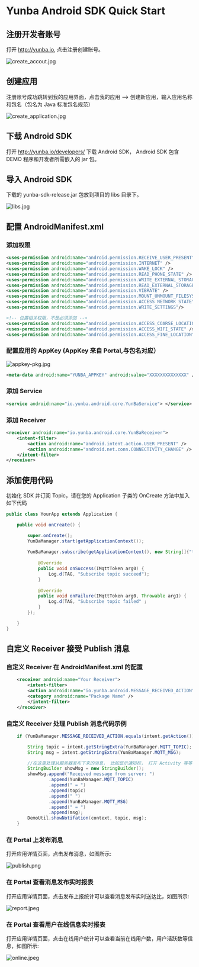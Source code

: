 # Yunba Android SDK Quick Start
## 注册开发者账号
打开 http://yunba.io, 点击注册创建账号。

![create_accout.jpg](https://bitbucket.org/yunba/public_docs/downloads/create_accout.png)

## 创建应用
注册账号成功跳转到我的应用界面，点击我的应用 --> 创建新应用，输入应用名称和包名（包名为 Java 标准包名规范）

![create_application.jpg](https://bitbucket.org/yunba/public_docs/downloads/create_application.png)

## 下载 Android SDK

打开 http://yunba.io/developers/ 下载 Android SDK， Android SDK 包含 DEMO 程序和开发者所需嵌入的 jar 包。

## 导入 Android SDK

下载的 yunba-sdk-release.jar 包放到项目的 libs 目录下。

![libs.jpg](https://bitbucket.org/yunba/public_docs/downloads/libs.jpeg)

## 配置 AndroidManifest.xml
### 添加权限
```xml
<uses-permission android:name="android.permission.RECEIVE_USER_PRESENT" />
<uses-permission android:name="android.permission.INTERNET" />
<uses-permission android:name="android.permission.WAKE_LOCK" />
<uses-permission android:name="android.permission.READ_PHONE_STATE" />
<uses-permission android:name="android.permission.WRITE_EXTERNAL_STORAGE" />
<uses-permission android:name="android.permission.READ_EXTERNAL_STORAGE" />
<uses-permission android:name="android.permission.VIBRATE" />
<uses-permission android:name="android.permission.MOUNT_UNMOUNT_FILESYSTEMS" />
<uses-permission android:name="android.permission.ACCESS_NETWORK_STATE" />
<uses-permission android:name="android.permission.WRITE_SETTINGS"/>

<!-- 位置相关权限，不是必须添加 -->
<uses-permission android:name="android.permission.ACCESS_COARSE_LOCATION" />
<uses-permission android:name="android.permission.ACCESS_WIFI_STATE" />
<uses-permission android:name="android.permission.ACCESS_FINE_LOCATION" />
```

### 配置应用的 AppKey (AppKey 来自 Portal,与包名对应）

![appkey-pkg.jpg](https://bitbucket.org/yunba/public_docs/downloads/appkey-pkg.jpeg)

```xml
<meta-data android:name="YUNBA_APPKEY" android:value="XXXXXXXXXXXXXX" />
```
### 添加 Service
```xml
<service android:name="io.yunba.android.core.YunBaService"> </service>
```
### 添加 Receiver
```xml
<receiver android:name="io.yunba.android.core.YunBaReceiver">
    <intent-filter>
        <action android:name="android.intent.action.USER_PRESENT" />
        <action android:name="android.net.conn.CONNECTIVITY_CHANGE" />
    </intent-filter>
</receiver>
```

## 添加使用代码
初始化 SDK 并订阅 Topic，请在您的 Application 子类的 OnCreate 方法中加入如下代码
```Java
public class YourApp extends Application {

    public void onCreate() {

        super.onCreate();
        YunBaManager.start(getApplicationContext());
        
        YunBaManager.subscribe(getApplicationContext(), new String[]{"t1"}, new IMqttActionListener() {
			
			@Override
			public void onSuccess(IMqttToken arg0) {
				Log.d(TAG, "Subscribe topic succeed");
			}
			
			@Override
			public void onFailure(IMqttToken arg0, Throwable arg1) {
				Log.d(TAG, "Subscribe topic failed" ;
			}
		});

    }
}
```


## 自定义 Receiver 接受 Publish 消息

### 自定义 Receiver 在 AndroidManifest.xml 的配置
```xml
	<receiver android:name="Your Receiver">
		<intent-filter>
		<action android:name="io.yunba.android.MESSAGE_RECEIVED_ACTION" />
		<category android:name="Package Name" />
		</intent-filter>
	</receiver>
```
### 自定义 Receiver 处理 Publish 消息代码示例
```Java
	if (YunBaManager.MESSAGE_RECEIVED_ACTION.equals(intent.getAction())) {

		String topic = intent.getStringExtra(YunBaManager.MQTT_TOPIC);
		String msg = intent.getStringExtra(YunBaManager.MQTT_MSG);

		//在这里处理从服务器发布下来的消息， 比如显示通知栏， 打开 Activity 等等
		StringBuilder showMsg = new StringBuilder();
		showMsg.append("Received message from server: ")
                .append(YunBaManager.MQTT_TOPIC)
                .append(" = ")
                .append(topic)
                .append(" ")
                .append(YunBaManager.MQTT_MSG)
                .append(" = ")
                .append(msg);
		DemoUtil.showNotifation(context, topic, msg);
	}
```
### 在 Portal 上发布消息

打开应用详情页面，点击发布消息，如图所示:

![publish.png](https://bitbucket.org/yunba/public_docs/downloads/publish.png)

### 在 Portal 查看消息发布实时报表

打开应用详情页面，点击发布上报统计可以查看消息发布实时送达比，如图所示:

![report.jpeg](https://bitbucket.org/yunba/public_docs/downloads/report.jpeg)

### 在 Portal 查看用户在线信息实时报表

打开应用详情页面，点击在线用户统计可以查看当前在线用户数，用户活跃数等信息，如图所示:

![online.jpeg](https://bitbucket.org/yunba/public_docs/downloads/online.jpeg)
